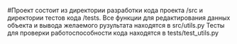 #Проект состоит из директории разработки кода проекта /src и  директории тестов кода /tests.
Все функции для редактирования данных объекта и вывода желаемого рузультата находятся в src/utils.py
Тесты для проверки работоспособности кода находятся в tests/test_utils.py
